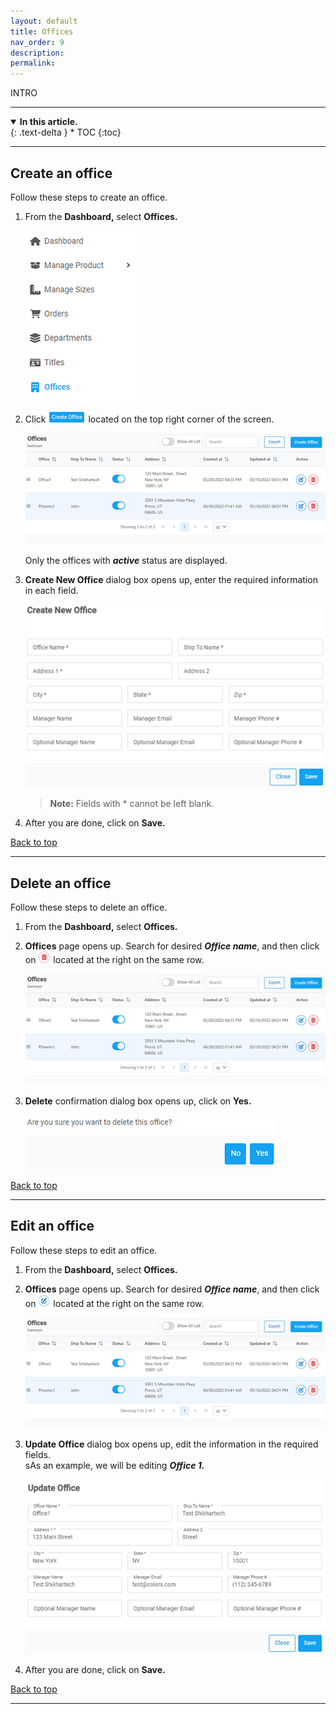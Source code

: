 ```yaml
---
layout: default
title: Offices
nav_order: 9
description:
permalink:
---
```


INTRO

---

<details open markdown="block">
  <summary>
    <b>In this article.</b>
  </summary>
  {: .text-delta }
* TOC
{:toc}
</details>

---

## Create an office

Follow these steps to create an office.

1. From the **Dashboard,** select **Offices.**

   ![office_dashboard](../images/office/office_dashboard.png)

2. Click ![create_office](../images/buttons/coffice.png) located on the top right corner of the screen.

   ![office_page](../images/office/office_page.png)

   Only the offices with **_active_** status are displayed.

3. **Create New Office** dialog box opens up, enter the required information in each field.

   ![create_dialogbox](../images/office/create_office.png)

   > **Note:** Fields with \* cannot be left blank.

4. After you are done, click on **Save.**

<a href="#top" id="back-to-top">Back to top</a>

---

## Delete an office

Follow these steps to delete an office.

1. From the **Dashboard,** select **Offices.**

2. **Offices** page opens up. Search for desired **_Office name_**, and then click on ![delete_button](../images/buttons/delete.png) located at the right on the same row.

   ![office_page](../images/office/office_page.png)

3. **Delete** confirmation dialog box opens up, click on **Yes.**

   ![edit_office](../images/office/delete_office.png)

<a href="#top" id="back-to-top">Back to top</a>

---

## Edit an office

Follow these steps to edit an office.

1.  From the **Dashboard,** select **Offices.**

2.  **Offices** page opens up. Search for desired **_Office name_**, and then click on ![edit_button](../images/buttons/edit.png) located at the right on the same row.

    ![office_page](../images/office/office_page.png)

3.  **Update Office** dialog box opens up, edit the information in the required fields. <br>sAs an example, we will be editing **_Office 1._**

    ![edit_office](../images/office/edit_office.png)

4.  After you are done, click on **Save.**

<a href="#top" id="back-to-top">Back to top</a>

---
